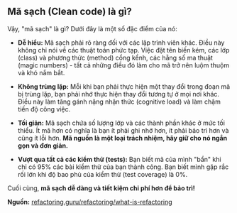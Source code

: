 ## Mã sạch (Clean code) là gì?

Vậy, "mã sạch" là gì? Dưới đây là một số đặc điểm của nó:

* **Dễ hiểu:** Mã sạch phải rõ ràng đối với các lập trình viên khác. Điều này không chỉ nói về các thuật toán phức tạp. Việc đặt tên biến kém, các lớp (class) và phương thức (method) cồng kềnh, các hằng số ma thuật (magic numbers) - tất cả những điều đó làm cho mã trở nên luộm thuộm và khó nắm bắt.

* **Không trùng lặp:** Mỗi khi bạn phải thực hiện một thay đổi trong đoạn mã bị trùng lặp, bạn phải nhớ thực hiện thay đổi tương tự ở mọi nơi khác. Điều này làm tăng gánh nặng nhận thức (cognitive load) và làm chậm tiến độ công việc.

* **Tối giản:** Mã sạch chứa số lượng lớp và các thành phần khác ở mức tối thiểu. Ít mã hơn có nghĩa là bạn ít phải ghi nhớ hơn, ít phải bảo trì hơn và cũng ít lỗi hơn. **Mã nguồn là một loại trách nhiệm, hãy giữ cho nó ngắn gọn và đơn giản.**

* **Vượt qua tất cả các kiểm thử (tests):** Bạn biết mã của mình "bẩn" khi chỉ có 95% các bài kiểm thử của bạn thành công. Bạn biết mình gặp rắc rối lớn khi độ bao phủ của kiểm thử (test coverage) là 0%.

Cuối cùng, **mã sạch dễ dàng và tiết kiệm chi phí hơn để bảo trì!**

**Nguồn:** [refactoring.guru/refactoring/what-is-refactoring](https://refactoring.guru/refactoring/what-is-refactoring)